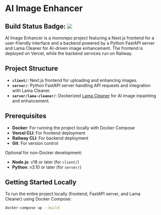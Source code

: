 # AI Image Enhancer

## Build Status Badge: ![](https://github.com/BusyginArtem/ai-image-enhancer/actions/workflows/deploy-client/badge.svg)

AI Image Enhancer is a monorepo project featuring a Next.js frontend for a user-friendly interface and a backend powered by a Python FastAPI server and Lama Cleaner for AI-driven image enhancement. The frontend is deployed on Vercel, while the backend services run on Railway.

## Project Structure

- **`client/`**: Next.js frontend for uploading and enhancing images.
- **`server/`**: Python FastAPI server handling API requests and integration with Lama Cleaner.
- **`server/lama-cleaner/`**: Dockerized [Lama Cleaner](https://github.com/Sanster/lama-cleaner) for AI image inpainting and enhancement.

## Prerequisites

- **Docker**: For running the project locally with Docker Compose
- **Vercel CLI**: For frontend deployment
- **Railway CLI**: For backend deployment
- **Git**: For version control

Optional for non-Docker development:
- **Node.js**: v18 or later (for `client/`)
- **Python**: v3.10 or later (for `server/`)

## Getting Started Locally

To run the entire project locally (frontend, FastAPI server, and Lama Cleaner) using Docker Compose:

```bash
docker-compose up --build
